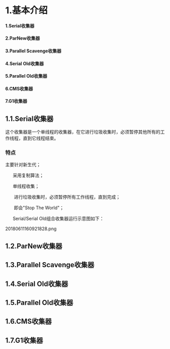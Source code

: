 # 1.基本介绍

#### 1.Serial收集器

#### 2.ParNew收集器

#### 3.Parallel Scavenge收集器

#### 4.Serial Old收集器

#### 5.Parallel Old收集器

#### 6.CMS收集器

#### 7.G1收集器

## 1.1.Serial收集器

这个收集器是一个单线程的收集器，在它进行垃圾收集时，必须暂停其他所有的工作线程，直到它线程结束。

### 特点

主要针对新生代；

      采用复制算法；

      单线程收集；

       进行垃圾收集时，必须暂停所有工作线程，直到完成；            

       即会"Stop The World"；

      Serial/Serial Old组合收集器运行示意图如下：

20180611160921828.png

## 1.2.ParNew收集器

## 1.3.Parallel Scavenge收集器

## 1.4.Serial Old收集器

## 1.5.Parallel Old收集器

## 1.6.CMS收集器

## 1.7.G1收集器



